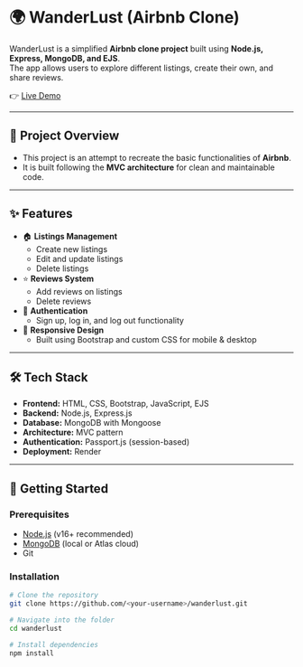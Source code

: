 # 🌍 WanderLust (Airbnb Clone)

WanderLust is a simplified **Airbnb clone project** built using **Node.js, Express, MongoDB, and EJS**.  
The app allows users to explore different listings, create their own, and share reviews.  

👉 [Live Demo](https://wanderlust-sfox.onrender.com/listings)

---

## 📖 Project Overview
- This project is an attempt to recreate the basic functionalities of **Airbnb**.  
- It is built following the **MVC architecture** for clean and maintainable code.  

---

## ✨ Features
- 🏠 **Listings Management**
  - Create new listings
  - Edit and update listings
  - Delete listings  
- ⭐ **Reviews System**
  - Add reviews on listings
  - Delete reviews  
- 👤 **Authentication**
  - Sign up, log in, and log out functionality  
- 📱 **Responsive Design**
  - Built using Bootstrap and custom CSS for mobile & desktop  

---

## 🛠 Tech Stack
- **Frontend:** HTML, CSS, Bootstrap, JavaScript, EJS  
- **Backend:** Node.js, Express.js  
- **Database:** MongoDB with Mongoose  
- **Architecture:** MVC pattern  
- **Authentication:** Passport.js (session-based)  
- **Deployment:** Render  

---

## 🚀 Getting Started

### Prerequisites
- [Node.js](https://nodejs.org/) (v16+ recommended)  
- [MongoDB](https://www.mongodb.com/) (local or Atlas cloud)  
- Git  

### Installation
```bash
# Clone the repository
git clone https://github.com/<your-username>/wanderlust.git

# Navigate into the folder
cd wanderlust

# Install dependencies
npm install
